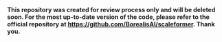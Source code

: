 **This repository was created for review process only and will be deleted soon. For the most up-to-date version of the code, please refer to the official repository at https://github.com/BorealisAI/scaleformer. Thank you.**

